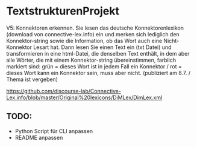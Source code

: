 # TextstrukturenProjekt

V5: Konnektoren erkennen. Sie lesen das deutsche Konnektorenlexikon (download von connective-lex.info) ein und merken sich lediglich den Konnektor-string sowie die Information, ob das Wort auch eine Nicht-Konnektor Lesart hat. Dann lesen Sie einen Text ein (txt Datei) und transformieren in eine html-Datei, die denselben Text enthält, in dem aber alle Wörter, die mit einem Konnektor-string übereinstimmen, farblich markiert sind: grün = dieses Wort ist in jedem Fall ein Konnektor / rot = dieses Wort kann ein Konnektor sein, muss aber nicht. (publiziert am 8.7. / Thema ist vergeben)


https://github.com/discourse-lab/Connective-Lex.info/blob/master/Original%20lexicons/DiMLex/DimLex.xml


## TODO: 

- Python Script für CLI anpassen
- README anpassen
